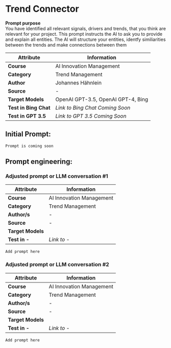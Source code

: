 # Trend Connector

**Prompt purpose**   
You have identified all relevant signals, drivers and trends, that you think are relevant for your project. This prompt instructs the AI to ask you to provide and explain all entities. The AI will structure your entities, identfy similiarities between the trends and make connections between them

| **Attribute** | **Information**       |
|---------------------|-----------------------|
| **Course** | AI Innovation Management |
| **Category** | Trend Management |
| **Author** | Johannes Hähnlein |
| **Source** | - |
| **Target Models** | OpenAI GPT-3.5, OpenAI GPT-4, Bing |
| **Test in Bing Chat** | *Link to Bing Chat Coming Soon* |
| **Test in GPT 3.5** | *Link to GPT 3.5 Coming Soon* |

## Initial Prompt:
```
Prompt is coming soon

```

## Prompt engineering:

### Adjusted prompt or LLM conversation #1

| **Attribute** | **Information**       |
|---------------------|-----------------------|
| **Course** | AI Innovation Management |
| **Category** | Trend Management |
| **Author/s** | - |
| **Source** | - |
| **Target Models** |  |
| **Test in -** | *Link to -* |

```
Add prompt here

```

### Adjusted prompt or LLM conversation #2

| **Attribute** | **Information**       |
|---------------------|-----------------------|
| **Course** | AI Innovation Management |
| **Category** | Trend Management |
| **Author/s** | - |
| **Source** | - |
| **Target Models** |  |
| **Test in -** | *Link to -* |

```
Add prompt here

```